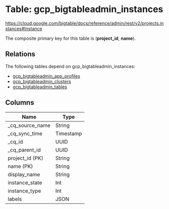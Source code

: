 # Table: gcp_bigtableadmin_instances

https://cloud.google.com/bigtable/docs/reference/admin/rest/v2/projects.instances#Instance

The composite primary key for this table is (**project_id**, **name**).

## Relations

The following tables depend on gcp_bigtableadmin_instances:
  - [gcp_bigtableadmin_app_profiles](gcp_bigtableadmin_app_profiles)
  - [gcp_bigtableadmin_clusters](gcp_bigtableadmin_clusters)
  - [gcp_bigtableadmin_tables](gcp_bigtableadmin_tables)

## Columns

| Name          | Type          |
| ------------- | ------------- |
|_cq_source_name|String|
|_cq_sync_time|Timestamp|
|_cq_id|UUID|
|_cq_parent_id|UUID|
|project_id (PK)|String|
|name (PK)|String|
|display_name|String|
|instance_state|Int|
|instance_type|Int|
|labels|JSON|